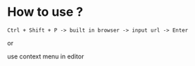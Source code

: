 # How to use ?

``` shell
Ctrl + Shift + P -> built in browser -> input url -> Enter
```

or

use context menu in editor
